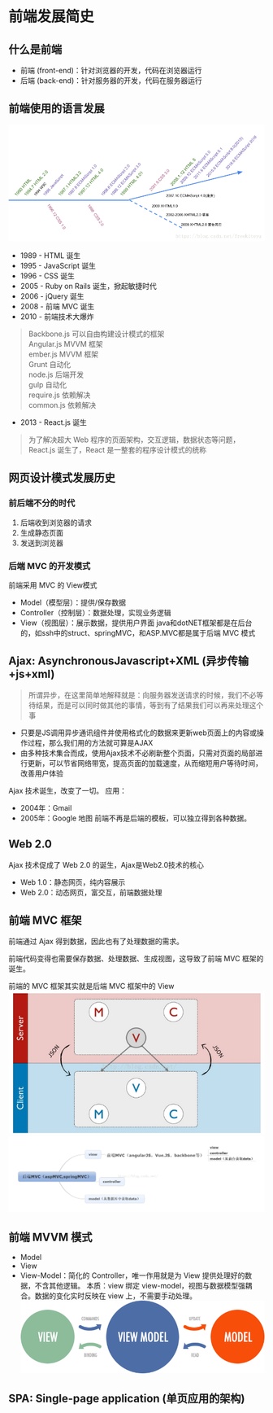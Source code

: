 # 前端发展简史

## 什么是前端
* 前端 (front-end)：针对浏览器的开发，代码在浏览器运行
* 后端 (back-end)：针对服务器的开发，代码在服务器运行

## 前端使用的语言发展

![Front](./images/frontEndHistroy.png)

* 1989 - HTML 诞生
* 1995 - JavaScript 诞生
* 1996 - CSS 诞生
* 2005 - Ruby on Rails 诞生，掀起敏捷时代
* 2006 - jQuery 诞生
* 2008 - 前端 MVC 诞生
* 2010 - 前端技术大爆炸
> Backbone.js 可以自由构建设计模式的框架</br>
Angular.js MVVM 框架</br>
ember.js MVVM 框架</br>
Grunt 自动化</br>
node.js 后端开发</br>
gulp 自动化</br>
require.js 依赖解决</br>
common.js 依赖解决</br>

* 2013 - React.js 诞生
> 为了解决超大 Web 程序的页面架构，交互逻辑，数据状态等问题，React.js 诞生了，React 是一整套的程序设计模式的统称

## 网页设计模式发展历史
### 前后端不分的时代
1. 后端收到浏览器的请求
2. 生成静态页面
3. 发送到浏览器

### 后端 MVC 的开发模式
前端采用 MVC 的 View模式
* Model（模型层）：提供/保存数据
* Controller（控制层）：数据处理，实现业务逻辑
* View（视图层）：展示数据，提供用户界面
java和dotNET框架都是在后台的，如ssh中的struct、springMVC，和ASP.MVC都是属于后端 MVC 模式

## Ajax: AsynchronousJavascript+XML (异步传输+js+xml)
>所谓异步，在这里简单地解释就是：向服务器发送请求的时候，我们不必等待结果，而是可以同时做其他的事情，等到有了结果我们可以再来处理这个事

* 只要是JS调用异步通讯组件并使用格式化的数据来更新web页面上的内容或操作过程，那么我们用的方法就可算是AJAX
* 由多种技术集合而成，使用Ajax技术不必刷新整个页面，只需对页面的局部进行更新，可以节省网络带宽，提高页面的加载速度，从而缩短用户等待时间，改善用户体验

Ajax 技术诞生，改变了一切。
应用：
* 2004年：Gmail
* 2005年：Google 地图
前端不再是后端的模板，可以独立得到各种数据。

## Web 2.0

Ajax 技术促成了 Web 2.0 的诞生，Ajax是Web2.0技术的核心
* Web 1.0：静态网页，纯内容展示
* Web 2.0：动态网页，富交互，前端数据处理

## 前端 MVC 框架

前端通过 Ajax 得到数据，因此也有了处理数据的需求。

前端代码变得也需要保存数据、处理数据、生成视图，这导致了前端 MVC 框架的诞生。

前端的 MVC 框架其实就是后端 MVC 框架中的 View
![](./images/MVC.jpg)
![](./images/MVC1.png)

## 前端 MVVM 模式
* Model
* View
* View-Model：简化的 Controller，唯一作用就是为 View 提供处理好的数据，不含其他逻辑。
本质：view 绑定 view-model，视图与数据模型强耦合。数据的变化实时反映在 view 上，不需要手动处理。
![](./images/mvvm.png)

## SPA: Single-page application (单页应用的架构)

